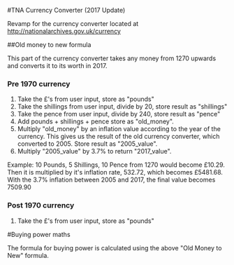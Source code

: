 #TNA Currency Converter (2017 Update)

Revamp for the currency converter located at http://nationalarchives.gov.uk/currency

##Old money to new formula

This part of the currency converter takes any money from 1270 upwards and converts it to its worth in 2017.

### Pre 1970 currency
1. Take the £'s from user input, store as "pounds"
2. Take the shillings from user input, divide by 20, store result as "shillings"
3. Take the pence from user input, divide by 240, store result as "pence"
4. Add pounds + shillings + pence store as "old_money".
5. Multiply "old_money" by an inflation value according to the year of the currency. This gives us the result of the old currency converter, which converted to 2005. Store result as "2005_value".  
6. Multiply "2005_value" by 3.7% to return "2017_value".

Example: 10 Pounds, 5 Shillings, 10 Pence from 1270 would become £10.29. Then it is multiplied by it's inflation rate, 532.72, which becomes £5481.68. With the 3.7% inflation between 2005 and 2017, the final value becomes 7509.90

### Post 1970 currency
1. Take the £'s from user input, store as "pounds"


#Buying power maths

The formula for buying power is calculated using the above "Old Money to New" formula.
